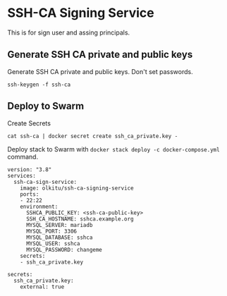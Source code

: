 # SSH-CA Signing Service

This is for sign user and assing principals. 

## Generate SSH CA private and public keys

Generate SSH CA private and public keys. Don't set passwords.

```
ssh-keygen -f ssh-ca
```

## Deploy to Swarm

Create Secrets

```
cat ssh-ca | docker secret create ssh_ca_private.key -
```

Deploy stack to Swarm with `docker stack deploy -c docker-compose.yml` command.

```
version: "3.8"
services:
  ssh-ca-sign-service:
    image: olkitu/ssh-ca-signing-service
    ports:
    - 22:22
    environment:
      SSHCA_PUBLIC_KEY: <ssh-ca-public-key>
      SSH_CA_HOSTNAME: sshca.example.org
      MYSQL_SERVER: mariadb
      MYSQL_PORT: 3306
      MYSQL_DATABASE: sshca
      MYSQL_USER: sshca
      MYSQL_PASSWORD: changeme
    secrets:
    - ssh_ca_private.key

secrets:
  ssh_ca_private.key:
    external: true
```